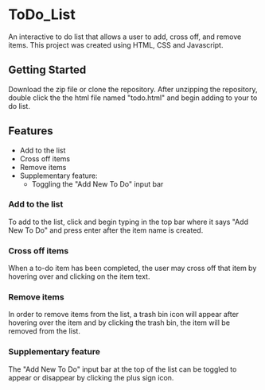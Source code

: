 # ToDo_List
An interactive to do list that allows a user to add, cross off, and remove items. This project was created using HTML, CSS and Javascript. 

## Getting Started
Download the zip file or clone the repository. After unzipping the repository, double click the the html file named "todo.html" and begin adding to your to do list. 

## Features
- Add to the list
- Cross off items
- Remove items
- Supplementary feature: 
  - Toggling the "Add New To Do" input bar

### Add to the list
To add to the list, click and begin typing in the top bar where it says "Add New To Do" and press enter after the item name is created. 

### Cross off items
When a to-do item has been completed, the user may cross off that item by hovering over and clicking on the item text.

### Remove items
In order to remove items from the list, a trash bin icon will appear after hovering over the item and by clicking the trash bin, the item will be removed from the list. 

### Supplementary feature
The "Add New To Do" input bar at the top of the list can be toggled to appear or disappear by clicking the plus sign icon. 
